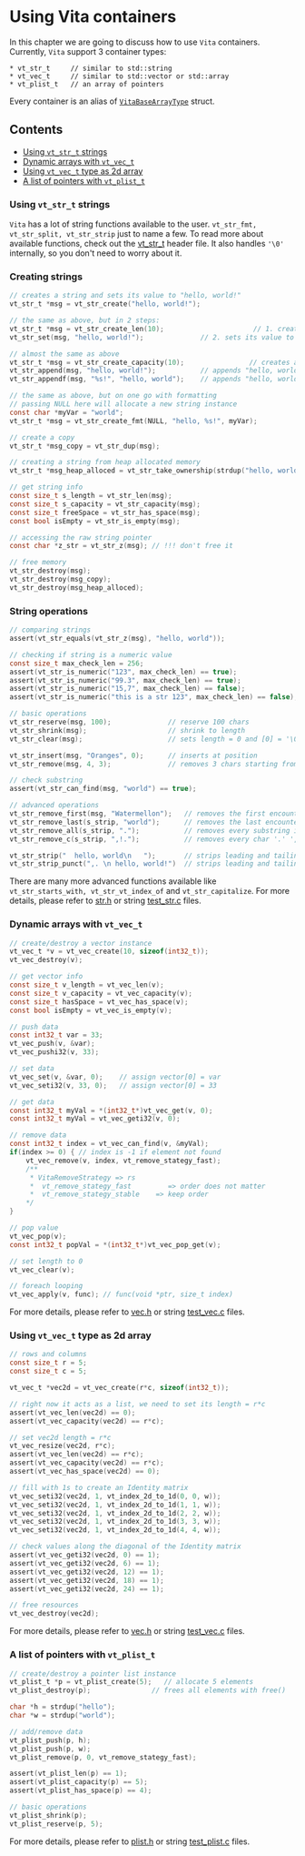 # Using Vita containers
In this chapter we are going to discuss how to use `Vita` containers. Currently, `Vita` support 3 container types:

```
* vt_str_t     // similar to std::string
* vt_vec_t     // similar to std::vector or std::array
* vt_plist_t   // an array of pointers
```

Every container is an alias of [`VitaBaseArrayType`](../../inc/vita/core/core.h#L115) struct.

## Contents
* [Using `vt_str_t` strings](page2.md#using-vt_str_t-strings)
* [Dynamic arrays with `vt_vec_t`](page2.md#dynamic-arrays-with-vt_vec_t)
* [Using `vt_vec_t` type as 2d array](page2.md#using-vt_vec_t-type-as-2d-array)
* [A list of pointers with `vt_plist_t`](page2.md#a-list-of-pointers-with-vt_plist_t)

### Using `vt_str_t` strings
`Vita` has a lot of string functions available to the user. `vt_str_fmt, vt_str_split, vt_str_strip` just to name a few. To read more about available functions, check out the [vt_str_t](../../inc/vita/container/str.h) header file. It also handles `'\0'` internally, so you don't need to worry about it.

### Creating strings
```c
// creates a string and sets its value to "hello, world!"
vt_str_t *msg = vt_str_create("hello, world!");

// the same as above, but in 2 steps:
vt_str_t *msg = vt_str_create_len(10);                      // 1. creates a string with length 10
vt_str_set(msg, "hello, world!");              // 2. sets its value to "hello, world!"

// almost the same as above 
vt_str_t *msg = vt_str_create_capacity(10);                // creates an empty string with length of 0 and capacity of 10
vt_str_append(msg, "hello, world!");           // appends "hello, world!"
vt_str_appendf(msg, "%s!", "hello, world");    // appends "hello, world!"

// the same as above, but on one go with formatting 
// passing NULL here will allocate a new string instance
const char *myVar = "world";
vt_str_t *msg = vt_str_create_fmt(NULL, "hello, %s!", myVar);

// create a copy
vt_str_t *msg_copy = vt_str_dup(msg);

// creating a string from heap allocated memory
vt_str_t *msg_heap_alloced = vt_str_take_ownership(strdup("hello, world"));

// get string info
const size_t s_length = vt_str_len(msg);
const size_t s_capacity = vt_str_capacity(msg);
const size_t freeSpace = vt_str_has_space(msg);
const bool isEmpty = vt_str_is_empty(msg);

// accessing the raw string pointer
const char *z_str = vt_str_z(msg); // !!! don't free it

// free memory
vt_str_destroy(msg);
vt_str_destroy(msg_copy);
vt_str_destroy(msg_heap_alloced);
```

### String operations
```c
// comparing strings
assert(vt_str_equals(vt_str_z(msg), "hello, world"));

// checking if string is a numeric value
const size_t max_check_len = 256;
assert(vt_str_is_numeric("123", max_check_len) == true);
assert(vt_str_is_numeric("99.3", max_check_len) == true);
assert(vt_str_is_numeric("15,7", max_check_len) == false);
assert(vt_str_is_numeric("this is a str 123", max_check_len) == false);

// basic operations
vt_str_reserve(msg, 100);              // reserve 100 chars
vt_str_shrink(msg);                    // shrink to length
vt_str_clear(msg);                     // sets length = 0 and [0] = '\0' 

vt_str_insert(msg, "Oranges", 0);      // inserts at position
vt_str_remove(msg, 4, 3);              // removes 3 chars starting from 4th index

// check substring
assert(vt_str_can_find(msg, "world") == true);

// advanced operations
vt_str_remove_first(msg, "Watermellon");   // removes the first encountered substring
vt_str_remove_last(s_strip, "world");      // removes the last encountered substring
vt_str_remove_all(s_strip, ".");           // removes every substring in a string
vt_str_remove_c(s_strip, ",!.");           // removes every char '.' ',' '!' in a string

vt_str_strip("  hello, world\n   ");       // strips leading and tailing whitespace and control symbols
vt_str_strip_punct(",. \n hello, world!")  // strips leading and tailing punctuation marks + whitespace and control symbols
```

There are many more advanced functions available like `vt_str_starts_with, vt_str_vt_index_of` and `vt_str_capitalize`. For more details, please refer to [str.h](../../inc/vita/container/str.h) or string [test_str.c](../../tests/src/test_str.c) files.

### Dynamic arrays with `vt_vec_t`

```c
// create/destroy a vector instance
vt_vec_t *v = vt_vec_create(10, sizeof(int32_t));
vt_vec_destroy(v);

// get vector info
const size_t v_length = vt_vec_len(v);
const size_t v_capacity = vt_vec_capacity(v);
const size_t hasSpace = vt_vec_has_space(v);
const bool isEmpty = vt_vec_is_empty(v);

// push data
const int32_t var = 33;
vt_vec_push(v, &var);
vt_vec_pushi32(v, 33);

// set data
vt_vec_set(v, &var, 0);    // assign vector[0] = var
vt_vec_seti32(v, 33, 0);   // assign vector[0] = 33

// get data
const int32_t myVal = *(int32_t*)vt_vec_get(v, 0);
const int32_t myVal = vt_vec_geti32(v, 0);

// remove data
const int32_t index = vt_vec_can_find(v, &myVal);
if(index >= 0) { // index is -1 if element not found
    vt_vec_remove(v, index, vt_remove_stategy_fast);
    /**
     * VitaRemoveStrategy => rs
     *  vt_remove_stategy_fast         => order does not matter
     *  vt_remove_stategy_stable    => keep order
    */
}

// pop value
vt_vec_pop(v);
const int32_t popVal = *(int32_t*)vt_vec_pop_get(v);

// set length to 0
vt_vec_clear(v);

// foreach looping
vt_vec_apply(v, func); // func(void *ptr, size_t index)
```

For more details, please refer to [vec.h](../../inc/vita/container/vec.h) or string [test_vec.c](../../tests/src/test_vec.c) files.

### Using `vt_vec_t` type as 2d array

```c
// rows and columns
const size_t r = 5;
const size_t c = 5;

vt_vec_t *vec2d = vt_vec_create(r*c, sizeof(int32_t));

// right now it acts as a list, we need to set its length = r*c
assert(vt_vec_len(vec2d) == 0);
assert(vt_vec_capacity(vec2d) == r*c);

// set vec2d length = r*c
vt_vec_resize(vec2d, r*c);
assert(vt_vec_len(vec2d) == r*c);
assert(vt_vec_capacity(vec2d) == r*c);
assert(vt_vec_has_space(vec2d) == 0);

// fill with 1s to create an Identity matrix
vt_vec_seti32(vec2d, 1, vt_index_2d_to_1d(0, 0, w));
vt_vec_seti32(vec2d, 1, vt_index_2d_to_1d(1, 1, w));
vt_vec_seti32(vec2d, 1, vt_index_2d_to_1d(2, 2, w));
vt_vec_seti32(vec2d, 1, vt_index_2d_to_1d(3, 3, w));
vt_vec_seti32(vec2d, 1, vt_index_2d_to_1d(4, 4, w));

// check values along the diagonal of the Identity matrix
assert(vt_vec_geti32(vec2d, 0) == 1);
assert(vt_vec_geti32(vec2d, 6) == 1);
assert(vt_vec_geti32(vec2d, 12) == 1);
assert(vt_vec_geti32(vec2d, 18) == 1);
assert(vt_vec_geti32(vec2d, 24) == 1);

// free resources
vt_vec_destroy(vec2d);
```

For more details, please refer to [vec.h](../../inc/vita/container/vec.h) or string [test_vec.c](../../tests/src/test_vec.c) files.

### A list of pointers with `vt_plist_t`

```c
// create/destroy a pointer list instance
vt_plist_t *p = vt_plist_create(5);   // allocate 5 elements
vt_plist_destroy(p);               // frees all elements with free()

char *h = strdup("hello");
char *w = strdup("world");

// add/remove data
vt_plist_push(p, h);
vt_plist_push(p, w);
vt_plist_remove(p, 0, vt_remove_stategy_fast);

assert(vt_plist_len(p) == 1);
assert(vt_plist_capacity(p) == 5);
assert(vt_plist_has_space(p) == 4);

// basic operations
vt_plist_shrink(p);
vt_plist_reserve(p, 5);
```

For more details, please refer to [plist.h](../../inc/vita/container/plist.h) or string [test_plist.c](../../tests/src/test_plist.c) files.
